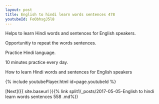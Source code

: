 ```yaml
---
layout: post
title: English to hindi learn words sentences 478 
youtubeId: FoObhsgJ5l8
---
```

 
 
Helps to learn Hindi words and sentences for English speakers.

Opportunitiy to repeat the words sentences. 

Practice Hindi language. 
 
10 minutes practice every day. 
 
How to learn Hindi words and sentences for English speakers 
 
{% include youtubePlayer.html id=page.youtubeId %}
 
 
[Next]({{ site.baseurl }}{% link  split1/_posts/2017-05-05-English to hindi learn words sentences 558 .md%})
 
